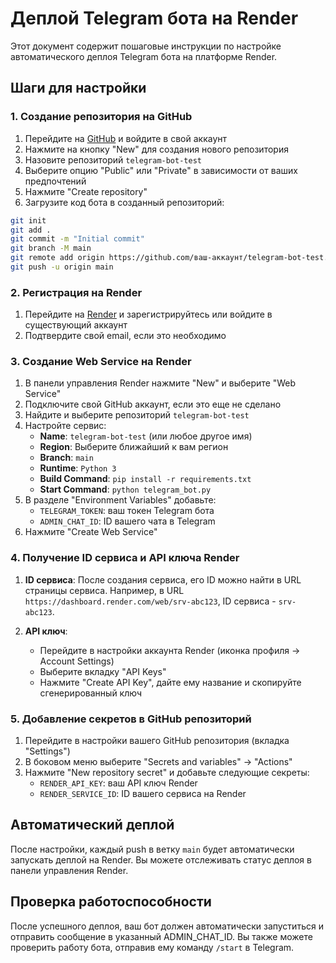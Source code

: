 # Деплой Telegram бота на Render

Этот документ содержит пошаговые инструкции по настройке автоматического деплоя Telegram бота на платформе Render.

## Шаги для настройки

### 1. Создание репозитория на GitHub

1. Перейдите на [GitHub](https://github.com) и войдите в свой аккаунт
2. Нажмите на кнопку "New" для создания нового репозитория
3. Назовите репозиторий `telegram-bot-test`
4. Выберите опцию "Public" или "Private" в зависимости от ваших предпочтений
5. Нажмите "Create repository"
6. Загрузите код бота в созданный репозиторий:

```bash
git init
git add .
git commit -m "Initial commit"
git branch -M main
git remote add origin https://github.com/ваш-аккаунт/telegram-bot-test.git
git push -u origin main
```

### 2. Регистрация на Render

1. Перейдите на [Render](https://render.com) и зарегистрируйтесь или войдите в существующий аккаунт
2. Подтвердите свой email, если это необходимо

### 3. Создание Web Service на Render

1. В панели управления Render нажмите "New" и выберите "Web Service"
2. Подключите свой GitHub аккаунт, если это еще не сделано
3. Найдите и выберите репозиторий `telegram-bot-test`
4. Настройте сервис:
   - **Name**: `telegram-bot-test` (или любое другое имя)
   - **Region**: Выберите ближайший к вам регион
   - **Branch**: `main`
   - **Runtime**: `Python 3`
   - **Build Command**: `pip install -r requirements.txt`
   - **Start Command**: `python telegram_bot.py`
5. В разделе "Environment Variables" добавьте:
   - `TELEGRAM_TOKEN`: ваш токен Telegram бота
   - `ADMIN_CHAT_ID`: ID вашего чата в Telegram
6. Нажмите "Create Web Service"

### 4. Получение ID сервиса и API ключа Render

1. **ID сервиса**: После создания сервиса, его ID можно найти в URL страницы сервиса. Например, в URL `https://dashboard.render.com/web/srv-abc123`, ID сервиса - `srv-abc123`.

2. **API ключ**:
   - Перейдите в настройки аккаунта Render (иконка профиля -> Account Settings)
   - Выберите вкладку "API Keys"
   - Нажмите "Create API Key", дайте ему название и скопируйте сгенерированный ключ

### 5. Добавление секретов в GitHub репозиторий

1. Перейдите в настройки вашего GitHub репозитория (вкладка "Settings")
2. В боковом меню выберите "Secrets and variables" -> "Actions"
3. Нажмите "New repository secret" и добавьте следующие секреты:
   - `RENDER_API_KEY`: ваш API ключ Render
   - `RENDER_SERVICE_ID`: ID вашего сервиса на Render

## Автоматический деплой

После настройки, каждый push в ветку `main` будет автоматически запускать деплой на Render. Вы можете отслеживать статус деплоя в панели управления Render.

## Проверка работоспособности

После успешного деплоя, ваш бот должен автоматически запуститься и отправить сообщение в указанный ADMIN_CHAT_ID. Вы также можете проверить работу бота, отправив ему команду `/start` в Telegram. 